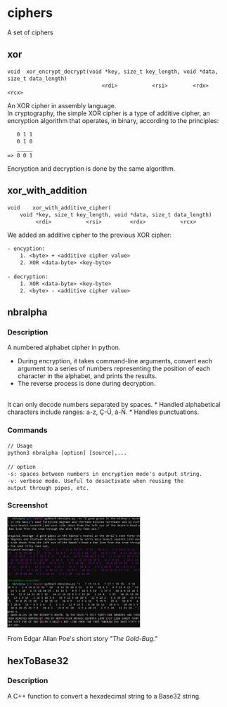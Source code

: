 # ciphers
A set of ciphers


## xor
```
void  xor_encrypt_decrypt(void *key, size_t key_length, void *data, size_t data_length)
                              <rdi>           <rsi>        <rdx>            <rcx>
```
An XOR cipher in assembly language.<br />
In cryptography, the simple XOR cipher is a type of additive
cipher, an encryption algorithm that operates, in binary,
according to the principles:<br />
```
   0 1 1
   0 1 0
   _____
=> 0 0 1
```
Encryption and decryption is done by the same algorithm.


## xor_with_addition
```
void	xor_with_additive_cipher(
	void *key, size_t key_length, void *data, size_t data_length)
         <rdi>           <rsi>         <rdx>           <rcx>
```
We added an additive cipher to the previous XOR cipher:
```
- encyption:
	1. <byte> + <additive cipher value>
	2. XOR <data-byte> <key-byte>

- decryption:
	1. XOR <data-byte> <key-byte>
	2. <byte> - <additive cipher value>
```


## nbralpha

### Description
A numbered alphabet cipher in python.
* During encryption, it takes command-line arguments, convert each argument to a series of numbers representing the position of each character in the alphabet, and prints the results.
* The reverse process is done during decryption.<br />
<br />
It can only decode numbers separated by spaces.
* Handled alphabetical characters include ranges: a-z, Ç-Ü, á-Ñ.
* Handles punctuations.

### Commands
```
// Usage
python3 nbralpha [option] [source],...

// option
-s: spaces between numbers in encryption mode's output string.
-v: verbose mode. Useful to desactivate when reusing the
output through pipes, etc.

```

### Screenshot
 <p>
    <img src="/screenshots/nbralpha.png" width="60%" />
 </p>
 From Edgar Allan Poe's short story <i>"The Gold-Bug."</i>


## hexToBase32

### Description
A C++ function to convert a hexadecimal string to a Base32 string.
